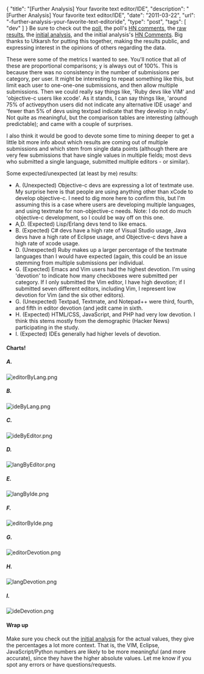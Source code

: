 {
  "title": "[Further Analysis] Your favorite text editor/IDE",
  "description": "[Further Analysis] Your favorite text editor/IDE",
  "date": "2011-03-22",
  "url": "-further-analysis-your-favorite-text-editoride",
  "type": "post",
  "tags": [
    "dev"
  ]
}
Be sure to check out the [poll](https://spreadsheets.google.com/viewform?formkey=dHhwMm9jS1l6RTh4Q3RBZU1GRWE1R0E6MQ), the poll's [HN comments](http://news.ycombinator.com/item?id=2348898), the [raw results](https://spreadsheets.google.com/ccc?key=0An4bm34gQOpddFY0NEZac1dxU3FOWWlqTThRQUEwVlE&hl=en#gid=0), the [initial analysis](http://utkarshsengar.com/2011/03/analysis-your-favourite-text-editoride/), and the initial analysis's [HN Comments](http://news.ycombinator.com/item?id=2353802).  Big thanks to Utkarsh for putting this together, making the results public, and expressing interest in the opinions of others regarding the data.  

These were some of the metrics I wanted to see.  You'll notice that all of these are proportional comparisons; y is always out of 100%.  This is because there was no consistency in the number of submissions per category, per user.  It might be interesting to repeat something like this, but limit each user to one-one-one submissions, and then allow multiple submissions.  Then we could really say things like, 'Ruby devs like VIM' and 'objective-c users like xcode'.  As it stands, I can say things like, 'around 75% of activepython users did not indicate any alternative IDE usage' and 'fewer than 5% of devs using textpad indicate that they develop in ruby'.  Not quite as meaningful, but the comparison tables are interesting (although predictable); and came with a couple of surprises.

I also think it would be good to devote some time to mining deeper to get a little bit more info about which results are coming out of multiple submissions and which stem from single data points (although there are very few submissions that have single values in multiple fields; most devs who submitted a single language, submitted multiple editors - or similar).

Some expected/unexpected (at least by me) results:  

- A.  (Unexpected) Objective-c devs are expressing a lot of textmate use.  My surprise here is that people are using anything other than xCode to develop objective-c.  I need to dig more here to confirm this, but I'm assuming this is a case where users are developing multiple languages, and using textmate for non-objective-c needs.  Note:  I do not do much objective-c development, so I could be way off on this one.
- A,D.  (Expected) Lisp/Erlang devs tend to like emacs.  
- B.  (Expected) C# devs have a high rate of Visual Studio usage,  Java devs have a high rate of Eclipse usage, and Objective-c devs have a high rate of xcode usage.
- D.  (Unexpected) Ruby makes up a larger percentage of the textmate languages than I would have expected (again, this could be an issue stemming from multiple submissions per individual.
- G.  (Expected) Emacs and Vim users had the highest devotion.  I'm using 'devotion' to indicate how many checkboxes were submitted per category.  If I only submitted the Vim editor, I have high devotion; if I submitted seven different editors, including Vim, I represent low devotion for Vim (and the six other editors).
- G.  (Unexpected) Textpad, Textmate, and Notepad++ were third, fourth, and fifth in editor devotion (and jedit came in sixth.
- H.  (Expected) HTML/CSS, JavaScript, and PHP had very low devotion.  I think this stems mostly from the demographic (Hacker News) participating in the study.
- I.  (Expected) IDEs generally had higher levels of devotion.  

#### Charts!

##### A.

![editorByLang.png](/static/files/devSurvey/editorByLang.png)

##### B.

![ideByLang.png](/static/files/devSurvey/ideByLang.png)

##### C.

![ideByEditor.png](/static/files/devSurvey/ideByEditor.png)

##### D.

![langByEditor.png](/static/files/devSurvey/langByEditor.png)

##### E.

![langByIde.png](/static/files/devSurvey/langByIde.png)

##### F.

![editorByIde.png](/static/files/devSurvey/editorByIde.png)

##### G.

![editorDevotion.png](/static/files/devSurvey/editorDevotion.png)

##### H.

![langDevotion.png](/static/files/devSurvey/langDevotion.png)

##### I.

![ideDevotion.png](/static/files/devSurvey/ideDevotion.png)

#### Wrap up

Make sure you check out the [initial analysis](http://utkarshsengar.com/2011/03/analysis-your-favourite-text-editoride/) for the actual values, they give the percentages a lot more context.  That is, the VIM, Eclipse, JavaScript/Python numbers are likely to be more meaningful (and more accurate), since they have the higher absolute values.  Let me know if you spot any errors or have questions/requests.  
